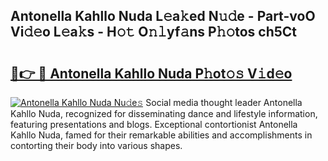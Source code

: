 ## Antonella Kahllo Nuda L𝚎a𝚔ed N𝚞𝚍e - Part-voO Vi𝚍𝚎o L𝚎a𝚔s - H𝚘𝚝 O𝚗𝚕yf𝚊ns P𝚑𝚘tos ch5Ct

# <h2><a href="http://kf6tmxy.oniu.top/?m=Antonella+Kahllo+Nuda">🔗👉 🔴 Antonella Kahllo Nuda P𝚑ot𝚘𝚜 V𝚒d𝚎o</a></h2>

[![Antonella Kahllo Nuda Nu𝚍e𝚜](https://i.imgur.com/0qMVB7G.gif)](http://kf6tmxy.oniu.top/?m=Antonella+Kahllo+Nuda)
Social media thought leader Antonella Kahllo Nuda, recognized for disseminating dance and lifestyle information, featuring presentations and blogs. Exceptional contortionist Antonella Kahllo Nuda, famed for their remarkable abilities and accomplishments in contorting their body into various shapes.  
